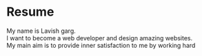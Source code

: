 # Resume
My name is Lavish garg.  
I want to become a web developer and design amazing websites.  
My main aim is to provide inner satisfaction to me by working hard
